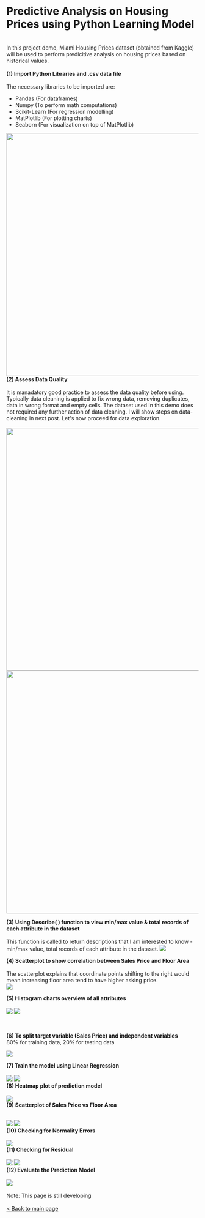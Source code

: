 # Predictive Analysis on Housing Prices using Python Learning Model
<br>
In this project demo, Miami Housing Prices dataset (obtained from Kaggle) will be used to perform predicitive analysis on housing prices based on historical values. 
<br> <br>
<b>(1) Import Python Libraries and .csv data file<br><br> </b>
The necessary libraries to be imported are: <br> 

- Pandas  (For dataframes)<br>
- Numpy (To perform math computations)<br> 
- Scikit-Learn (For regression modelling)<br>
- MatPlotlib (For plotting charts)<br>
- Seaborn (For visualization on top of MatPlotlib) <br>
<img src="https://github.com/hueeylow/python/blob/main/01_Import_Lib_CSV.gif" width="635">
<br>
<b> (2) Assess Data Quality </b><br>  <br>
  It is manadatory good practice to assess the data quality before using. Typically data cleaning is applied to fix wrong data, removing duplicates, data in wrong format and empty cells. The dataset used in this demo does not required any further action of data cleaning. I will show steps on data-cleaning in next post. Let's now proceed for data exploration. <br><br>
<img src="https://github.com/hueeylow/python/blob/main/02_CheckNull.gif" width="635">
<img src="https://github.com/hueeylow/python/blob/main/03_CheckMissingValue.gif" width="635">

<b> (3) Using Describe( ) function to view min/max value & total records of each attribute in the dataset</b><br> <br> 
This function is called to return descriptions that I am interested to know - min/max value, total records of each attribute in the dataset.
<img src="https://github.com/hueeylow/python/blob/main/04_CheckMissingValue.gif">
<br>

<b> (4) Scatterplot to show correlation between Sales Price and Floor Area</b><br>  <br>
The scatterplot explains that coordinate points shifting to the right would mean increasing floor area tend to have higher asking price.<br>
<img src="https://github.com/hueeylow/python/blob/main/05_TotalLvgArea_SalesPrice.gif">
<br>

<b> (5) Histogram charts overview of all attributes</b><br>  <br>
<img src="https://github.com/hueeylow/python/blob/main/06_Histogram1.gif">
<img src="https://github.com/hueeylow/python/blob/main/06_Histogram2.gif">

<br>

<b> (6) To split target variable (Sales Price) and independent variables </b><br> 
80% for training data, 20% for testing data<br>

<img src="https://github.com/hueeylow/python/blob/main/07_Split_Data.gif" width>

<br>

<b> (7) Train the model using Linear Regression </b><br>  <br>
<img src="https://github.com/hueeylow/python/blob/main/08_LinearRegression.gif">
<img src="https://github.com/hueeylow/python/blob/main/09_PredictionModel_Output.gif ">
<br>
<b> (8) Heatmap plot of prediction model </b><br>  <br>
<img src="https://github.com/hueeylow/python/blob/main/10_Heatmap_PredictionModel.gif">
<br>
<b> (9) Scatterplot of Sales Price vs Floor Area </b><br>  <br>

<img src="https://github.com/hueeylow/python/blob/main/11_Scatterplot_Sales_Prc.gif">
<img src="https://github.com/hueeylow/python/blob/main/12_Scatterplot_Sales_Prc_Map.gif">

<br>
<b> (10) Checking for Normality Errors </b><br>  <br>
<img src="https://github.com/hueeylow/python/blob/main/13_Checking_Normality_Errors.gif">

<br>
<b> (11) Checking for Residual </b><br>  <br>
<img src="https://github.com/hueeylow/python/blob/main/14_Checking_Residual_1.gif">

<img src="https://github.com/hueeylow/python/blob/main/14_Checking_Residual_2.gif">

<br>
<b> (12) Evaluate the Prediction Model </b><br>  <br>
<img src="https://github.com/hueeylow/python/blob/main/15_Check_Alogrithm.gif">
<br>
<br>
Note: This page is still developing <br> <br>
<a href="https://github.com/hueeylow"> < Back to main page </a>
